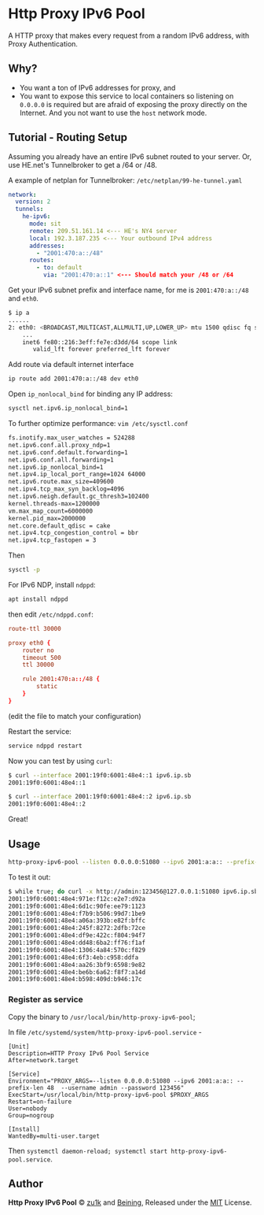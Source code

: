 # Http Proxy IPv6 Pool

A HTTP proxy that makes every request from a random IPv6 address, with Proxy Authentication.

## Why?

- You want a ton of IPv6 addresses for proxy, and
- You want to expose this service to local containers so listening on `0.0.0.0` is required but are afraid of exposing the proxy directly on the Internet. And you not want to use the `host` network mode.

## Tutorial - Routing Setup

Assuming you already have an entire IPv6 subnet routed to your server. Or, use HE.net's Tunnelbroker to get a /64 or /48.

A example of netplan for Tunnelbroker: `/etc/netplan/99-he-tunnel.yaml`

```yaml
network:
  version: 2
  tunnels:
    he-ipv6:
      mode: sit
      remote: 209.51.161.14 <--- HE's NY4 server 
      local: 192.3.187.235 <--- Your outbound IPv4 address
      addresses:
        - "2001:470:a::/48"
      routes:
        - to: default
          via: "2001:470:a::1" <--- Should match your /48 or /64

```

Get your IPv6 subnet prefix and interface name, for me is `2001:470:a::/48` and `eth0`.

```sh
$ ip a
......
2: eth0: <BROADCAST,MULTICAST,ALLMULTI,UP,LOWER_UP> mtu 1500 qdisc fq state UP group default qlen 1000
    ...
    inet6 fe80::216:3eff:fe7e:d3dd/64 scope link 
       valid_lft forever preferred_lft forever
```

Add route via default internet interface

```sh
ip route add 2001:470:a::/48 dev eth0
```

Open `ip_nonlocal_bind` for binding any IP address:

```sh
sysctl net.ipv6.ip_nonlocal_bind=1
```

To further optimize performance: `vim /etc/sysctl.conf`

```sh
fs.inotify.max_user_watches = 524288
net.ipv6.conf.all.proxy_ndp=1
net.ipv6.conf.default.forwarding=1
net.ipv6.conf.all.forwarding=1
net.ipv6.ip_nonlocal_bind=1
net.ipv4.ip_local_port_range=1024 64000
net.ipv6.route.max_size=409600
net.ipv4.tcp_max_syn_backlog=4096
net.ipv6.neigh.default.gc_thresh3=102400
kernel.threads-max=1200000
vm.max_map_count=6000000
kernel.pid_max=2000000
net.core.default_qdisc = cake
net.ipv4.tcp_congestion_control = bbr
net.ipv4.tcp_fastopen = 3
```

Then

```sh
sysctl -p
```

For IPv6 NDP, install `ndppd`:

```sh
apt install ndppd
```

then edit `/etc/ndppd.conf`:


```conf
route-ttl 30000

proxy eth0 {
    router no
    timeout 500
    ttl 30000

    rule 2001:470:a::/48 {
        static
    }
}
```
(edit the file to match your configuration)

Restart the service:
```sh
service ndppd restart
```


Now you can test by using `curl`:

```sh
$ curl --interface 2001:19f0:6001:48e4::1 ipv6.ip.sb
2001:19f0:6001:48e4::1

$ curl --interface 2001:19f0:6001:48e4::2 ipv6.ip.sb
2001:19f0:6001:48e4::2
```

Great!

## Usage

```sh
http-proxy-ipv6-pool --listen 0.0.0.0:51080 --ipv6 2001:a:a:: --prefix-len 48  --username admin --password 123456
```

To test it out:

```sh
$ while true; do curl -x http://admin:123456@127.0.0.1:51080 ipv6.ip.sb; done
2001:19f0:6001:48e4:971e:f12c:e2e7:d92a
2001:19f0:6001:48e4:6d1c:90fe:ee79:1123
2001:19f0:6001:48e4:f7b9:b506:99d7:1be9
2001:19f0:6001:48e4:a06a:393b:e82f:bffc
2001:19f0:6001:48e4:245f:8272:2dfb:72ce
2001:19f0:6001:48e4:df9e:422c:f804:94f7
2001:19f0:6001:48e4:dd48:6ba2:ff76:f1af
2001:19f0:6001:48e4:1306:4a84:570c:f829
2001:19f0:6001:48e4:6f3:4eb:c958:ddfa
2001:19f0:6001:48e4:aa26:3bf9:6598:9e82
2001:19f0:6001:48e4:be6b:6a62:f8f7:a14d
2001:19f0:6001:48e4:b598:409d:b946:17c
```

### Register as service

Copy the binary to `/usr/local/bin/http-proxy-ipv6-pool`;

In file `/etc/systemd/system/http-proxy-ipv6-pool.service` -

```
[Unit]
Description=HTTP Proxy IPv6 Pool Service
After=network.target

[Service]
Environment="PROXY_ARGS=--listen 0.0.0.0:51080 --ipv6 2001:a:a:: --prefix-len 48  --username admin --password 123456"
ExecStart=/usr/local/bin/http-proxy-ipv6-pool $PROXY_ARGS
Restart=on-failure
User=nobody
Group=nogroup

[Install]
WantedBy=multi-user.target
```

Then `systemctl daemon-reload; systemctl start http-proxy-ipv6-pool.service`.

## Author

**Http Proxy IPv6 Pool** © [zu1k](https://github.com/zu1k) and [Beining](https://github.com/cnbeining), Released under the [MIT](./LICENSE) License.
